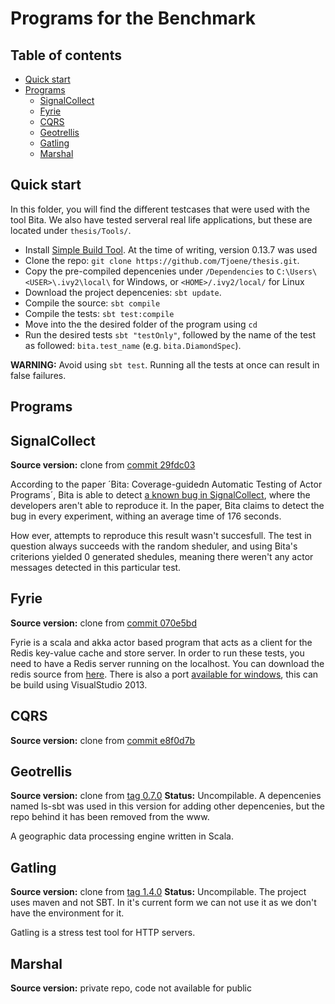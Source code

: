 Programs for the Benchmark
======

## Table of contents

- [Quick start](#quick-start)
- [Programs](#programs)
  - [SignalCollect](#signalcollect)
  - [Fyrie](#fyrie)
  - [CQRS](#cqrs)
  - [Geotrellis](#geotrellis)
  - [Gatling](#gatling)
  - [Marshal](#marshal)

Quick start
------

In this folder, you will find the different testcases that were used with the tool Bita.
We also have tested serveral real life applications, but these are located under `thesis/Tools/`.

- Install [Simple Build Tool](http://www.scala-sbt.org/). At the time of writing, version 0.13.7 was used
- Clone the repo: `git clone https://github.com/Tjoene/thesis.git`.
- Copy the pre-compiled depencenies under `/Dependencies` to `C:\Users\<USER>\.ivy2\local\` for Windows, or `<HOME>/.ivy2/local/` for Linux
- Download the project depencenies: `sbt update`.
- Compile the source: `sbt compile`
- Compile the tests: `sbt test:compile`
- Move into the the desired folder of the program using `cd`
- Run the desired tests `sbt "testOnly"`, followed by the name of the test as followed: `bita.test_name` (e.g. `bita.DiamondSpec`).

**WARNING:** Avoid using `sbt test`. Running all the tests at once can result in false failures. 

Programs
------

## SignalCollect
**Source version:** clone from [commit 29fdc03](https://github.com/uzh/signal-collect/tree/29fdc039ebd84c509945efb6bc2342bbf8f9bc9d)

According to the paper ´Bita: Coverage-guidedn Automatic Testing of Actor Programs´, Bita is able to detect [a known bug in SignalCollect](https://github.com/uzh/signal-collect/issues/58), where the developers aren't able to reproduce it.
In the paper, Bita claims to detect the bug in every experiment, withing an average time of 176 seconds.

How ever, attempts to reproduce this result wasn't succesfull. The test in question always succeeds with the random sheduler, and using Bita's criterions yielded 0 generated shedules, meaning there weren't any actor messages detected in this particular test. 


## Fyrie
**Source version:** clone from [commit 070e5bd](https://github.com/derekjw/fyrie-redis/tree/070e5bd30f06f8da7a1e9c1e44c6b2b73537c03f)

Fyrie is a scala and akka actor based program that acts as a client for the Redis key-value cache and store server. 
In order to run these tests, you need to have a Redis server running on the localhost. You can download the redis source from [here](http://redis.io/).
There is also a port [available for windows](https://github.com/MSOpenTech/redis), this can be build using VisualStudio 2013.


## CQRS
**Source version:** clone from [commit e8f0d7b](https://github.com/debasishg/cqrs-akka/tree/e8f0d7b58e8bb7a7d000aefd3c1df2e8d3c49555)


## Geotrellis
**Source version:** clone from [tag 0.7.0](https://github.com/geotrellis/geotrellis/tree/v0.7.0)
**Status:** Uncompilable. A depencenies named ls-sbt was used in this version for adding other depencenies, but the repo behind it has been removed from the www.

A geographic data processing engine written in Scala.


## Gatling
**Source version:** clone from [tag 1.4.0](https://github.com/gatling/gatling/tree/1.4.0)
**Status:** Uncompilable. The project uses maven and not SBT. In it's current form we can not use it as we don't have the environment for it.

Gatling is a stress test tool for HTTP servers.


## Marshal
**Source version:** private repo, code not available for public


